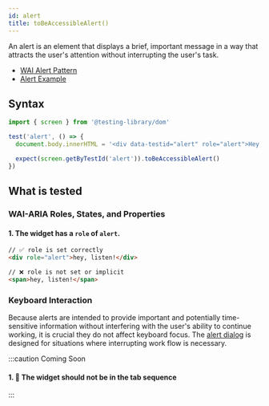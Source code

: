 ```yaml
---
id: alert
title: toBeAccessibleAlert()
---
```


An alert is an element that displays a brief, important message in a way that attracts the user's
attention without interrupting the user's task.

- [WAI Alert Pattern](https://www.w3.org/WAI/ARIA/apg/patterns/alert/)
- [Alert Example](https://www.w3.org/WAI/ARIA/apg/example-index/alert/alert.html)

## Syntax

```js
import { screen } from '@testing-library/dom'

test('alert', () => {
  document.body.innerHTML = '<div data-testid="alert" role="alert">Hey, listen!</div>'

  expect(screen.getByTestId('alert')).toBeAccessibleAlert()
})
```

## What is tested

### WAI-ARIA Roles, States, and Properties

#### 1. The widget has a `role` of `alert`.

```html
// ✅ role is set correctly
<div role="alert">hey, listen!</div>

// ❌ role is not set or implicit
<span>hey, listen!</span>
```

### Keyboard Interaction

Because alerts are intended to provide important and potentially time-sensitive information without
interfering with the user's ability to continue working, it is crucial they do not affect keyboard
focus. The [alert dialog](/matchers/dialog) is designed for situations where interrupting work flow
is necessary.

:::caution Coming Soon

#### 1. 🚧 The widget should not be in the tab sequence

:::
